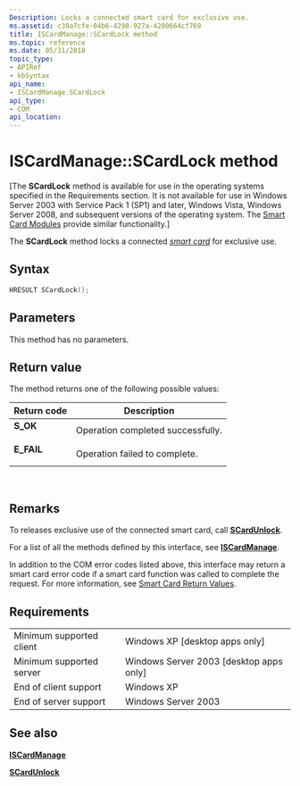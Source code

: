 ```yaml
---
Description: Locks a connected smart card for exclusive use.
ms.assetid: c39a7cfe-04b6-4298-927a-4280664cf769
title: ISCardManage::SCardLock method
ms.topic: reference
ms.date: 05/31/2018
topic_type: 
- APIRef
- kbSyntax
api_name: 
- ISCardManage.SCardLock
api_type: 
- COM
api_location: 
---
```


# ISCardManage::SCardLock method

\[The **SCardLock** method is available for use in the operating systems specified in the Requirements section. It is not available for use in Windows Server 2003 with Service Pack 1 (SP1) and later, Windows Vista, Windows Server 2008, and subsequent versions of the operating system. The [Smart Card Modules](https://msdn.microsoft.com/library/Dd627652(v=VS.85).aspx) provide similar functionality.\]

The **SCardLock** method locks a connected [*smart card*](https://msdn.microsoft.com/library/ms721625(v=VS.85).aspx) for exclusive use.

## Syntax


```C++
HRESULT SCardLock();
```



## Parameters

This method has no parameters.

## Return value

The method returns one of the following possible values:



| Return code                                                                            | Description                                  |
|----------------------------------------------------------------------------------------|----------------------------------------------|
| <dl> <dt>**S\_OK**</dt> </dl>   | Operation completed successfully.<br/> |
| <dl> <dt>**E\_FAIL**</dt> </dl> | Operation failed to complete.<br/>     |



 

## Remarks

To releases exclusive use of the connected smart card, call [**SCardUnlock**](iscardmanage-scardunlock.md).

For a list of all the methods defined by this interface, see [**ISCardManage**](iscardmanage.md).

In addition to the COM error codes listed above, this interface may return a smart card error code if a smart card function was called to complete the request. For more information, see [Smart Card Return Values](authentication-return-values.md).

## Requirements



|                                     |                                                      |
|-------------------------------------|------------------------------------------------------|
| Minimum supported client<br/> | Windows XP \[desktop apps only\]<br/>          |
| Minimum supported server<br/> | Windows Server 2003 \[desktop apps only\]<br/> |
| End of client support<br/>    | Windows XP<br/>                                |
| End of server support<br/>    | Windows Server 2003<br/>                       |



## See also

<dl> <dt>

[**ISCardManage**](iscardmanage.md)
</dt> <dt>

[**SCardUnlock**](iscardmanage-scardunlock.md)
</dt> </dl>

 

 




